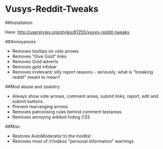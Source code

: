 Vusys-Reddit-Tweaks
===================

##Installation

Here: http://userstyles.org/styles/81255/vusys-reddit-tweaks

##Annoyances

* Removes tooltips on vote arrows
* Removes "Give Gold" links 
* Removes Gold adverts
* Removes gold infobar 
* Removes irrelevant/ silly report reasons - seriously, what is "breaking reddit" meant to mean?

##Mod abuse and zealotry

* Always show vote arrows, comment areas, submit links, report, edit and submit buttons. 
* Prevent rearranging arrows
* Removes patronising rules behind comment textareas
* Removes annoying wikibot hiding CSS

##Misc

* Restores AutoModerator to the modlist
* Removes most of /r/videos "personal information" warnings
